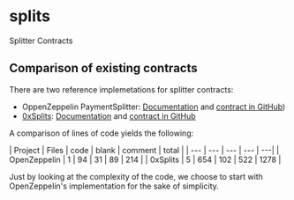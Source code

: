 # splits
Splitter Contracts

## Comparison of existing contracts

There are two reference implemetations for splitter contracts:
* OppenZeppelin PaymentSplitter: [Documentation](https://docs.openzeppelin.com/contracts/4.x/) and [contract in GitHub](https://github.com/OpenZeppelin/openzeppelin-contracts/blob/master/contracts/finance/PaymentSplitter.sol))
* [0xSplits](https://www.0xsplits.xyz/): [Documentation](https://docs.0xsplits.xyz/smartcontracts/overview) and [contract in GitHub](https://github.com/0xSplits/splits-contracts/blob/main/contracts/SplitMain.sol)

A comparison of lines of code yields the following:

| Project | Files | code | blank | comment | total |
| --- | --- | --- | --- | ---|
| OpenZeppelin | 1 | 94 | 31 | 89 | 214 |
| 0xSplits | 5 | 654 | 102 | 522 | 1278 |

Just by looking at the complexity of the code, we choose to start with OpenZeppelin's implementation for the sake of simplicity.